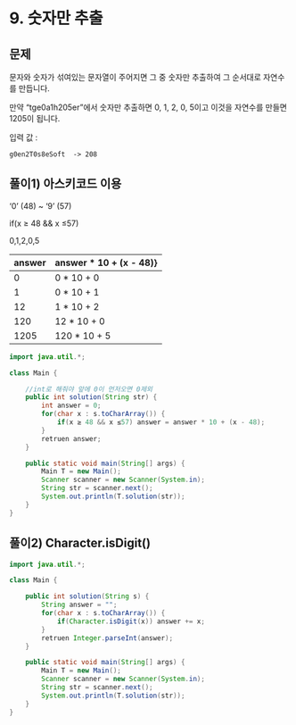 # 9. 숫자만 추출
## 문제
문자와 숫자가 섞여있는 문자열이 주어지면 그 중 숫자만 추출하여 그 순서대로 자연수를 만듭니다.

만약 “tge0a1h205er”에서 숫자만 추출하면 0, 1, 2, 0, 5이고 이것을 자연수를 만들면 1205이 됩니다.

입력 값 :
```
g0en2T0s8eSoft  -> 208
```

## 풀이1) 아스키코드 이용
‘0’ (48) ~ ‘9’ (57)

if(x ≥ 48 && x ≤57)

0,1,2,0,5

| answer |answer * 10 + (x - 48)}
|--------|---|
| 0      |0 * 10 + 0|
| 1      |0 * 10 + 1|
| 12     |1 * 10 + 2|
| 120    |12 * 10 + 0|
| 1205   |120 * 10 + 5|

```java
import java.util.*;

class Main {

	//int로 해줘야 앞에 0이 먼저오면 0제외
	public int solution(String str) {
		int answer = 0;
		for(char x : s.toCharArray()) {
			if(x ≥ 48 && x ≤57) answer = answer * 10 + (x - 48);
		}
		retruen answer;
	}

	public static void main(String[] args) {
		Main T = new Main();
		Scanner scanner = new Scanner(System.in);
		String str = scanner.next();
		System.out.println(T.solution(str));
	}
}
```

## 풀이2) Character.isDigit()
```java
import java.util.*;

class Main {

	public int solution(String s) {
		String answer = "";
		for(char x : s.toCharArray()) {
			if(Character.isDigit(x)) answer += x;
		}
		retruen Integer.parseInt(answer);
	}

	public static void main(String[] args) {
		Main T = new Main();
		Scanner scanner = new Scanner(System.in);
		String str = scanner.next();
		System.out.println(T.solution(str));
	}
}
```
